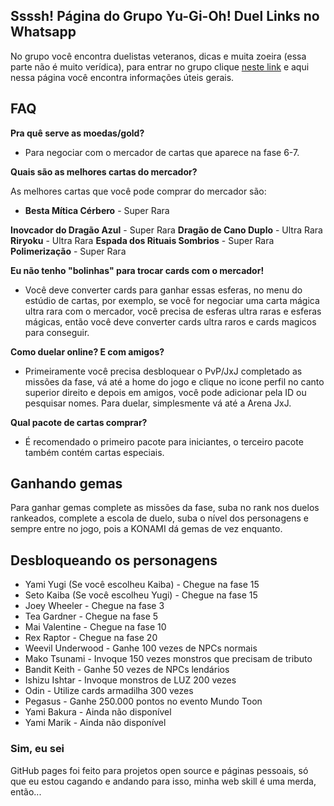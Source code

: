## Ssssh! Página do Grupo Yu-Gi-Oh! Duel Links no Whatsapp
No grupo você encontra duelistas veteranos, dicas e muita zoeira (essa parte não é muito verídica), para entrar no grupo clique [neste link](https://goo.gl/G7tnrF) e aqui nessa página você encontra informações úteis gerais.

## FAQ
**Pra quê serve as moedas/gold?**

- Para negociar com o mercador de cartas que aparece na fase 6-7.

**Quais são as melhores cartas do mercador?**

As melhores cartas que você pode comprar do mercador são:

- __Besta Mítica Cérbero__ - Super Rara

__Inovcador do Dragão Azul__ - Super Rara
__Dragão de Cano Duplo__ - Ultra Rara
__Riryoku__ - Ultra Rara
__Espada dos Rituais Sombrios__ - Super Rara
__Polimerização__ - Super Rara

**Eu não tenho "bolinhas" para trocar cards com o mercador!**

- Você deve converter cards para ganhar essas esferas, no menu do estúdio de cartas, por exemplo, se você for negociar uma carta mágica ultra rara com o mercador, você precisa de esferas ultra raras e esferas mágicas, então você deve converter cards ultra raros e cards magicos para conseguir.

**Como duelar online? E com amigos?**

- Primeiramente você precisa desbloquear o PvP/JxJ completado as missões da fase, vá até a home do jogo e clique no icone perfil no canto superior direito e depois em amigos, você pode adicionar pela ID ou pesquisar nomes. Para duelar, simplesmente vá até a Arena JxJ.

**Qual pacote de cartas comprar?**

- É recomendado o primeiro pacote para iniciantes, o terceiro pacote também contém cartas especiais.

## Ganhando gemas
Para ganhar gemas complete as missões da fase, suba no rank nos duelos rankeados, complete a escola de duelo, suba o nível dos personagens e sempre entre no jogo, pois a KONAMI dá gemas de vez enquanto.

## Desbloqueando os personagens
* Yami Yugi (Se você escolheu Kaiba) - Chegue na fase 15
* Seto Kaiba (Se você escolheu Yugi) - Chegue na fase 15
* Joey Wheeler - Chegue na fase 3
* Tea Gardner - Chegue na fase 5
* Mai Valentine - Chegue na fase 10
* Rex Raptor - Chegue na fase 20
* Weevil Underwood - Ganhe 100 vezes de NPCs normais
* Mako Tsunami - Invoque 150 vezes monstros que precisam de tributo
* Bandit Keith - Ganhe 50 vezes de NPCs lendários
* Ishizu Ishtar - Invoque monstros de LUZ 200 vezes
* Odin - Utilize cards armadilha 300 vezes
* Pegasus - Ganhe 250.000 pontos no evento Mundo Toon
* Yami Bakura - Ainda não disponível
* Yami Marik - Ainda não disponível

### Sim, eu sei
GitHub pages foi feito para projetos open source e páginas pessoais, só que eu estou cagando e andando para isso, minha web skill é uma merda, então...
